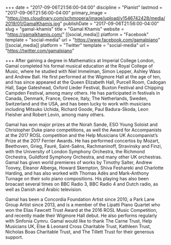 +++
date = "2017-09-06T21:56:00-04:00"
discipline = "Pianist"
lastmod = "2017-09-06T21:56:00-04:00"
primary_image = "https://res.cloudinary.com/schmopera/image/upload/v1546742428/media/2019/01/GamalKhamis.jpg"
publishDate = "2017-09-06T21:56:00-04:00"
slug = "gamal-khamis"
title = "Gamal Khamis"
website = "https://gamalkhamis.com/"
[[social_media]]
platform = "Facebook"
template = "social-media"
url = "https://www.facebook.com/gamalpiano"
[[social_media]]
platform = "Twitter"
template = "social-media"
url = "https://twitter.com/gamalpiano"

+++
After gaining a degree in Mathematics at Imperial College London, Gamal completed his formal musical education at the Royal College of Music, where he studied with Niel Immelman, Simon Lepper, Ashley Wass and Andrew Ball. He first performed at the Wigmore Hall at the age of ten, and has since appeared at the Queen Elizabeth Hall, Purcell Room, Cadogan Hall, Sage Gateshead, Oxford Lieder Festival, Buxton Festival and Chipping Campden Festival, among many others. He has participated in festivals in Canada, Denmark, France, Greece, Italy, The Netherlands, Sweden, Switzerland and the USA, and has been lucky to work with musicians including Mitsuko Uchida, Richard Goode, Paul Badura-Skoda, Leon Fleisher and Robert Levin, among many others.

Gamal has won major prizes at the Norah Sande, ESO Young Soloist and Christopher Duke piano competitions, as well the Award for Accompanists at the 2017 ROSL competition and the Help Musicians UK Accompanist’s Prize at the 2017 Ferrier Awards. He has performed concertos by Mozart, Beethoven, Grieg, Fauré, Saint-Saëns, Rachmaninoff, Stravinsky and Finzi, with the University of London Symphony Orchestra, the Richmond Orchestra, Guildford Symphony Orchestra, and many other UK orchestras. Gamal has given world premieres of works by Timothy Salter, Andrew Toovey, Eleanor Alberga, Howard Skempton, Shiva Feshareki and Charlotte Harding, and has also worked with Thomas Adès and Mark-Anthony Turnage on their solo piano compositions. His playing has also been broacast several times on BBC Radio 3, BBC Radio 4 and Dutch radio, as well as Danish and Arabic television.

Gamal has been a Concordia Foundation Artist since 2010, a Park Lane Group Artist since 2013, and is a member of the Lipatti Piano Quartet who won the Elias Fawcett Trust Award at the 2016 ROSL Music Competition, and recently made their Wigmore Hall debut. He also performs regularly with Sinfonia Cymru. Gamal would like to thank The Carne Trust, Help Musicians UK, Else & Leonard Cross Charitable Trust, Kathleen Trust, Nicholas Boas Charitable Trust, and The Tillett Trust for their generous support.